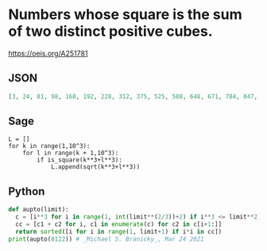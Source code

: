 # Numbers whose square is the sum of two distinct positive cubes\.
https://oeis.org/A251781
## JSON
```JSON
[3, 24, 81, 98, 168, 192, 228, 312, 375, 525, 588, 648, 671, 784, 847, 1014, 1029, 1183, 1225, 1261, 1323, 1344, 1536, 1824, 2187, 2496, 2646, 2888, 3000, 3993, 4200, 4225, 4536, 4563, 4644, 4704, 5184, 5368, 6156, 6272, 6292, 6371, 6591, 6696, 6776, 6877, 8112]
```
## Sage
```Sage
L = []
for k in range(1,10^3):
    for l in range(k + 1,10^3):
        if is_square(k**3+l**3):
            L.append(sqrt(k**3+l**3))
```
## Python
```Python
def aupto(limit):
  c = [i**3 for i in range(1, int(limit**(2/3))+2) if i**3 <= limit**2]
  cc = [c1 + c2 for i, c1 in enumerate(c) for c2 in c[i+1:]]
  return sorted([i for i in range(1, limit+1) if i*i in cc])
print(aupto(8122)) # _Michael S. Branicky_, Mar 24 2021
```
